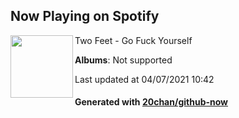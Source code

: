 ## Now Playing on Spotify

[<img align="left" width="100" src="https://i.scdn.co/image/ab67616d0000b273488f7916bcb14082e1acb101">](https://open.spotify.com/album/1T2zfKOl2TFkwRuQ7arglc)

Two Feet - Go Fuck Yourself

**Albums**: Not supported

Last updated at 04/07/2021 10:42

#### Generated with [20chan/github-now](https://github.com/20chan/github-now)


<!--
**20chan/20chan** is a ✨ _special_ ✨ repository because its `README.md` (this file) appears on your GitHub profile.

Here are some ideas to get you started:

- 🔭 I’m currently working on ...
- 🌱 I’m currently learning ...
- 👯 I’m looking to collaborate on ...
- 🤔 I’m looking for help with ...
- 💬 Ask me about ...
- 📫 How to reach me: ...
- 😄 Pronouns: ...
- ⚡ Fun fact: ...
-->
